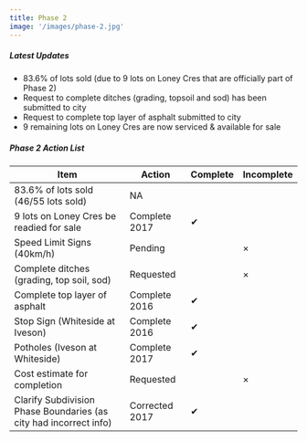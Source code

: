 ```yaml
---
title: Phase 2
image: '/images/phase-2.jpg'
---
```

##### Latest Updates

* 83.6% of lots sold (due to 9 lots on Loney Cres that are officially part of Phase 2)
* Request to complete ditches (grading, topsoil and sod) has been submitted to city
* Request to complete top layer of asphalt submitted to city
* 9 remaining lots on Loney Cres are now serviced & available for sale

##### Phase 2 Action List

Item|Action|Complete|Incomplete
----|------|--------|----------
83.6% of lots sold (46/55 lots sold)|NA
9 lots on Loney Cres be readied for sale|Complete 2017|✔	
Speed Limit Signs (40km/h)|Pending||×
Complete ditches (grading, top soil, sod)|Requested||×
Complete top layer of asphalt|Complete 2016|✔
Stop Sign (Whiteside at Iveson)|Complete 2016|✔
Potholes (Iveson at Whiteside)|Complete 2017|✔
Cost estimate for completion|Requested||×
Clarify Subdivision Phase Boundaries (as city had incorrect info)|Corrected 2017|✔
